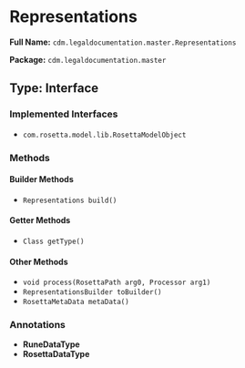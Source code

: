 # Representations

**Full Name:** `cdm.legaldocumentation.master.Representations`

**Package:** `cdm.legaldocumentation.master`

## Type: Interface

### Implemented Interfaces

- `com.rosetta.model.lib.RosettaModelObject`

### Methods

#### Builder Methods

- `Representations build()`

#### Getter Methods

- `Class getType()`

#### Other Methods

- `void process(RosettaPath arg0, Processor arg1)`
- `RepresentationsBuilder toBuilder()`
- `RosettaMetaData metaData()`

### Annotations

- **RuneDataType**
- **RosettaDataType**

